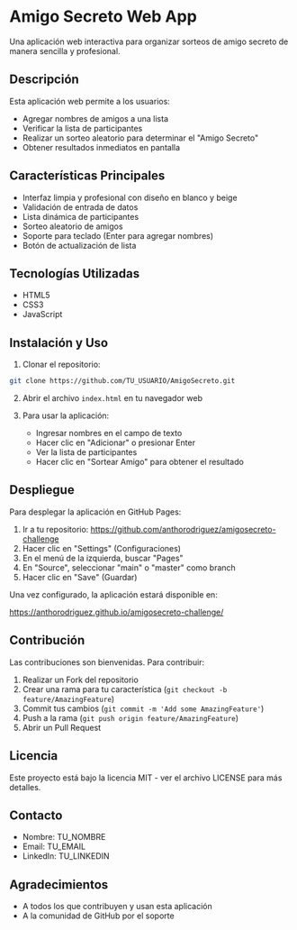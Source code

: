 # Amigo Secreto Web App

Una aplicación web interactiva para organizar sorteos de amigo secreto de manera sencilla y profesional.

## Descripción

Esta aplicación web permite a los usuarios:
- Agregar nombres de amigos a una lista
- Verificar la lista de participantes
- Realizar un sorteo aleatorio para determinar el "Amigo Secreto"
- Obtener resultados inmediatos en pantalla

## Características Principales

- Interfaz limpia y profesional con diseño en blanco y beige
- Validación de entrada de datos
- Lista dinámica de participantes
- Sorteo aleatorio de amigos
- Soporte para teclado (Enter para agregar nombres)
- Botón de actualización de lista

## Tecnologías Utilizadas

- HTML5
- CSS3
- JavaScript

## Instalación y Uso

1. Clonar el repositorio:
```bash
git clone https://github.com/TU_USUARIO/AmigoSecreto.git
```

2. Abrir el archivo `index.html` en tu navegador web

3. Para usar la aplicación:
   - Ingresar nombres en el campo de texto
   - Hacer clic en "Adicionar" o presionar Enter
   - Ver la lista de participantes
   - Hacer clic en "Sortear Amigo" para obtener el resultado

## Despliegue

Para desplegar la aplicación en GitHub Pages:

1. Ir a tu repositorio: https://github.com/anthorodriguez/amigosecreto-challenge
2. Hacer clic en "Settings" (Configuraciones)
3. En el menú de la izquierda, buscar "Pages"
4. En "Source", seleccionar "main" o "master" como branch
5. Hacer clic en "Save" (Guardar)

Una vez configurado, la aplicación estará disponible en:

https://anthorodriguez.github.io/amigosecreto-challenge/

## Contribución

Las contribuciones son bienvenidas. Para contribuir:

1. Realizar un Fork del repositorio
2. Crear una rama para tu característica (`git checkout -b feature/AmazingFeature`)
3. Commit tus cambios (`git commit -m 'Add some AmazingFeature'`)
4. Push a la rama (`git push origin feature/AmazingFeature`)
5. Abrir un Pull Request

## Licencia

Este proyecto está bajo la licencia MIT - ver el archivo LICENSE para más detalles.

## Contacto

- Nombre: TU_NOMBRE
- Email: TU_EMAIL
- LinkedIn: TU_LINKEDIN

## Agradecimientos

- A todos los que contribuyen y usan esta aplicación
- A la comunidad de GitHub por el soporte
